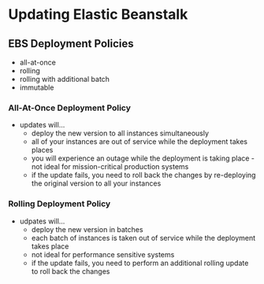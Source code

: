 # Updating Elastic Beanstalk

## EBS Deployment Policies
- all-at-once
- rolling
- rolling with additional batch
- immutable

### All-At-Once Deployment Policy
- updates will...
  - deploy the new version to all instances simultaneously
  - all of your instances are out of service while the deployment takes places
  - you will experience an outage while the deployment is taking place - not ideal for mission-critical production systems
  - if the update fails, you need to roll back the changes by re-deploying the original version to all your instances

### Rolling Deployment Policy
- udpates will...
  - deploy the new version in batches
  - each batch of instances is taken out of service while the deployment takes place
  - not ideal for performance sensitive systems
  - if the update fails, you need to perform an additional rolling update to roll back the changes